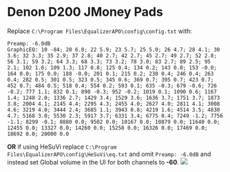 # Denon D200 JMoney Pads
Replace `C:\Program Files\EqualizerAPO\config\config.txt` with:
```
Preamp: -6.0dB
GraphicEQ: 10 -84; 20 6.0; 22 5.9; 23 5.7; 25 5.0; 26 4.7; 28 4.1; 30 3.6; 32 3.3; 35 2.9; 37 2.8; 40 2.7; 42 2.7; 45 2.7; 49 2.7; 52 2.8; 56 3.1; 59 3.2; 64 3.3; 68 3.3; 73 3.2; 78 3.0; 83 2.7; 89 2.5; 95 2.1; 102 1.6; 109 1.3; 117 0.8; 125 0.4; 134 0.2; 143 0.0; 153 -0.0; 164 0.0; 175 0.0; 188 -0.0; 201 0.1; 215 0.2; 230 0.4; 246 0.4; 263 0.4; 282 0.5; 301 0.5; 323 0.5; 345 0.6; 369 0.7; 395 0.7; 423 0.7; 452 0.7; 484 0.5; 518 0.4; 554 0.2; 593 0.1; 635 -0.3; 679 -0.6; 726 -0.2; 777 1.1; 832 0.1; 890 -0.3; 952 -0.2; 1019 0.1; 1090 0.6; 1167 1.4; 1248 2.0; 1336 2.7; 1429 3.4; 1529 3.6; 1636 3.7; 1751 3.7; 1873 3.8; 2004 4.1; 2145 4.4; 2295 4.3; 2455 4.0; 2627 4.0; 2811 4.1; 3008 4.6; 3219 4.0; 3444 2.4; 3685 1.1; 3943 0.8; 4219 1.6; 4514 3.5; 4830 4.7; 5168 3.0; 5530 2.3; 5917 3.7; 6331 3.4; 6775 0.4; 7249 -1.2; 7756 -1.1; 8299 -0.1; 8880 0.0; 9502 0.0; 10167 0.0; 10879 0.0; 11640 0.0; 12455 0.0; 13327 0.0; 14260 0.0; 15258 0.0; 16326 0.0; 17469 0.0; 18692 0.0; 20000 0.0
```
**OR** if using HeSuVi replace `C:\Program Files\EqualizerAPO\config\HeSuVi\eq.txt` and omit `Preamp: -6.0dB` and instead set Global volume in the UI for both channels to **-60**.
![](https://raw.githubusercontent.com/jaakkopasanen/AutoEq/master/results/Headphone.com/innerfidelity/onear/Denon%20D200%20JMoney%20Pads/Denon%20D200%20JMoney%20Pads.png)